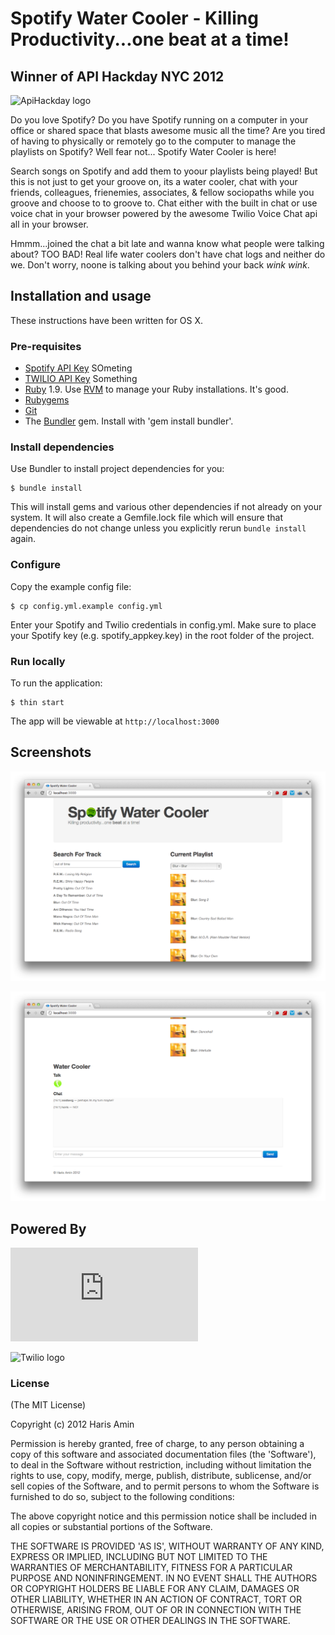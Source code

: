 # Spotify Water Cooler - Killing Productivity...one beat at a time!


## Winner of API Hackday NYC 2012 ##

![ApiHackday logo](http://209.114.47.122/wp-content/images/apihackday_logo.png)

Do you love Spotify? Do you have Spotify running on a computer in your office or shared space that blasts awesome music all the time? Are you tired of having to physically or remotely go to the computer to manage the playlists on Spotify? Well fear not... Spotify Water Cooler is here!

Search songs on Spotify and add them to yoour playlists being played! But this is not just to get your groove on, its a water cooler, chat with your friends, colleagues, frienemies, associates, & fellow sociopaths while you groove and choose to to groove to. Chat either with the built in chat or use voice chat in your browser powered by the awesome Twilio Voice Chat api all in your browser.

Hmmm...joined the chat a bit late and wanna know what people were talking about? TOO BAD! Real life water coolers don't have chat logs and neither do we. Don't worry, noone is talking about you behind your back *wink wink*.

## Installation and usage ##

These instructions have been written for OS X.

### Pre-requisites ###
  * [Spotify API Key](http://foobar.com) SOmeting
  * [TWILIO API Key](http://twilio.com) Something  
  * [Ruby](http://www.ruby-lang.org/) 1.9. Use [RVM](http://rvm.beginrescueend.com/) to manage your Ruby installations. It's good.
  * [Rubygems](http://rubygems.org/)
  * [Git](http://git-scm.com/)
  * The [Bundler](http://rubygems.org/gems/bundler) gem. Install with 'gem install bundler'.
    
### Install dependencies ###

Use Bundler to install project dependencies for you:

    $ bundle install

This will install gems and various other dependencies if not already on your system. It will also create a Gemfile.lock file which will ensure that dependencies do not change unless you explicitly rerun `bundle install` again.


### Configure ###

Copy the example config file:

    $ cp config.yml.example config.yml

Enter your Spotify and Twilio credentials in config.yml. Make sure to place your Spotify key (e.g. spotify_appkey.key) in the root folder of the project.

### Run locally ###

To run the application:

    $ thin start
    
The app will be viewable at `http://localhost:3000`

## Screenshots ##

![Screenshot 1](screenshot1.png)

![Screenshot 2](screenshot2.png)

## Powered By ##
![Spotify logo](http://cf.scdn.co/i/press/people/spotify_logo.pdf)

![Twilio logo](http://www.twilio.com/packages/company/img/logos_downloadable_round.png)

### License ###

(The MIT License)

Copyright (c) 2012 Haris Amin

Permission is hereby granted, free of charge, to any person obtaining a copy of
this software and associated documentation files (the 'Software'), to deal in
the Software without restriction, including without limitation the rights to use,
copy, modify, merge, publish, distribute, sublicense, and/or sell copies of the
Software, and to permit persons to whom the Software is furnished to do so,
subject to the following conditions:

The above copyright notice and this permission notice shall be included in all
copies or substantial portions of the Software.

THE SOFTWARE IS PROVIDED 'AS IS', WITHOUT WARRANTY OF ANY KIND, EXPRESS OR
IMPLIED, INCLUDING BUT NOT LIMITED TO THE WARRANTIES OF MERCHANTABILITY, FITNESS
FOR A PARTICULAR PURPOSE AND NONINFRINGEMENT. IN NO EVENT SHALL THE AUTHORS OR
COPYRIGHT HOLDERS BE LIABLE FOR ANY CLAIM, DAMAGES OR OTHER LIABILITY, WHETHER
IN AN ACTION OF CONTRACT, TORT OR OTHERWISE, ARISING FROM, OUT OF OR IN
CONNECTION WITH THE SOFTWARE OR THE USE OR OTHER DEALINGS IN THE SOFTWARE.